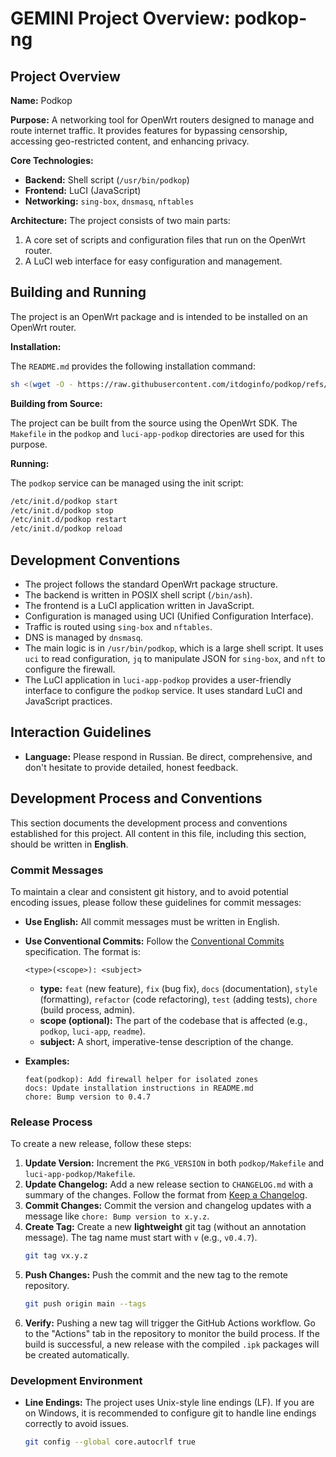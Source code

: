 # GEMINI Project Overview: podkop-ng

## Project Overview

**Name:** Podkop

**Purpose:** A networking tool for OpenWrt routers designed to manage and route internet traffic. It provides features for bypassing censorship, accessing geo-restricted content, and enhancing privacy.

**Core Technologies:**

*   **Backend:** Shell script (`/usr/bin/podkop`)
*   **Frontend:** LuCI (JavaScript)
*   **Networking:** `sing-box`, `dnsmasq`, `nftables`

**Architecture:** The project consists of two main parts:

1.  A core set of scripts and configuration files that run on the OpenWrt router.
2.  A LuCI web interface for easy configuration and management.

## Building and Running

The project is an OpenWrt package and is intended to be installed on an OpenWrt router.

**Installation:**

The `README.md` provides the following installation command:

```sh
sh <(wget -O - https://raw.githubusercontent.com/itdoginfo/podkop/refs/heads/main/install.sh)
```

**Building from Source:**

The project can be built from the source using the OpenWrt SDK. The `Makefile` in the `podkop` and `luci-app-podkop` directories are used for this purpose.

**Running:**

The `podkop` service can be managed using the init script:

```sh
/etc/init.d/podkop start
/etc/init.d/podkop stop
/etc/init.d/podkop restart
/etc/init.d/podkop reload
```

## Development Conventions

*   The project follows the standard OpenWrt package structure.
*   The backend is written in POSIX shell script (`/bin/ash`).
*   The frontend is a LuCI application written in JavaScript.
*   Configuration is managed using UCI (Unified Configuration Interface).
*   Traffic is routed using `sing-box` and `nftables`.
*   DNS is managed by `dnsmasq`.
*   The main logic is in `/usr/bin/podkop`, which is a large shell script. It uses `uci` to read configuration, `jq` to manipulate JSON for `sing-box`, and `nft` to configure the firewall.
*   The LuCI application in `luci-app-podkop` provides a user-friendly interface to configure the `podkop` service. It uses standard LuCI and JavaScript practices.

## Interaction Guidelines

*   **Language:** Please respond in Russian. Be direct, comprehensive, and don't hesitate to provide detailed, honest feedback.

## Development Process and Conventions

This section documents the development process and conventions established for this project. All content in this file, including this section, should be written in **English**.

### Commit Messages

To maintain a clear and consistent git history, and to avoid potential encoding issues, please follow these guidelines for commit messages:

*   **Use English:** All commit messages must be written in English.
*   **Use Conventional Commits:** Follow the [Conventional Commits](https://www.conventionalcommits.org/en/v1.0.0/) specification. The format is:
    ```
    <type>(<scope>): <subject>
    ```
    *   **type:** `feat` (new feature), `fix` (bug fix), `docs` (documentation), `style` (formatting), `refactor` (code refactoring), `test` (adding tests), `chore` (build process, admin).
    *   **scope (optional):** The part of the codebase that is affected (e.g., `podkop`, `luci-app`, `readme`).
    *   **subject:** A short, imperative-tense description of the change.

*   **Examples:**
    ```
    feat(podkop): Add firewall helper for isolated zones
    docs: Update installation instructions in README.md
    chore: Bump version to 0.4.7
    ```

### Release Process

To create a new release, follow these steps:

1.  **Update Version:** Increment the `PKG_VERSION` in both `podkop/Makefile` and `luci-app-podkop/Makefile`.
2.  **Update Changelog:** Add a new release section to `CHANGELOG.md` with a summary of the changes. Follow the format from [Keep a Changelog](https://keepachangelog.com/en/1.1.1/).
3.  **Commit Changes:** Commit the version and changelog updates with a message like `chore: Bump version to x.y.z`.
4.  **Create Tag:** Create a new **lightweight** git tag (without an annotation message). The tag name must start with `v` (e.g., `v0.4.7`).
    ```sh
    git tag vx.y.z
    ```
5.  **Push Changes:** Push the commit and the new tag to the remote repository.
    ```sh
    git push origin main --tags
    ```
6.  **Verify:** Pushing a new tag will trigger the GitHub Actions workflow. Go to the "Actions" tab in the repository to monitor the build process. If the build is successful, a new release with the compiled `.ipk` packages will be created automatically.

### Development Environment

*   **Line Endings:** The project uses Unix-style line endings (LF). If you are on Windows, it is recommended to configure git to handle line endings correctly to avoid issues.
    ```sh
    git config --global core.autocrlf true
    ```
